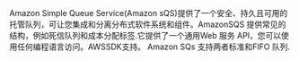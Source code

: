 Amazon Simple Queue Service(Amazon sQS)提供了一个安全、持久且可用的托管队列，可让您集成和分离分布式软件系统和组件。AmazonSQS 提供常见的结构，例如死信队列和成本分配标签.它提供了一个通用Web 服务 API，您可以使用任何编程语言访问。AWSSDK支持。
Amazon SQs 支持两者标准和FIFO 队列.